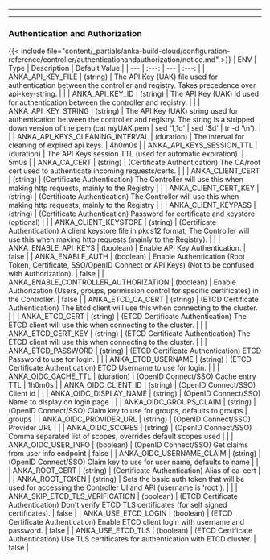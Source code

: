 
---
---
### Authentication and Authorization
{{< include file="content/_partials/anka-build-cloud/configuration-reference/controller/authenticationandauthorization/notice.md" >}}
| ENV | Type | Description | Default Value |
| --- | :---: | --- | :---: |
| ANKA_API_KEY_FILE | (string) | The API Key (UAK) file used for authentication between the controller and registry. Takes precedence over api-key-string. |  |
| ANKA_API_KEY_ID | (string) | The API Key (UAK) id used for authentication between the controller and registry. |  |
| ANKA_API_KEY_STRING | (string) | The API Key (UAK) string used for authentication between the controller and registry. The string is a stripped down version of the pem (cat myUAK.pem | sed '1,1d' | sed '$d' | tr -d '\n'). |  |
| ANKA_API_KEYS_CLEANING_INTERVAL | (duration) | The interval for cleaning of expired api keys. | 4h0m0s |
| ANKA_API_KEYS_SESSION_TTL | (duration) | The API Keys session TTL (used for automatic expiration). | 5m0s |
| ANKA_CA_CERT | (string) | (Certificate Authentication) The CA/root cert used to authenticate incoming requests/certs. |  |
| ANKA_CLIENT_CERT | (string) | (Certificate Authentication) The Controller will use this when making http requests, mainly to the Registry |  |
| ANKA_CLIENT_CERT_KEY | (string) | (Certificate Authentication) The Controller will use this when making http requests, mainly to the Registry |  |
| ANKA_CLIENT_KEYPASS | (string) | (Certificate Authentication) Password for certificate and keystore (optional) |  |
| ANKA_CLIENT_KEYSTORE | (string) | (Certificate Authentication) A client keystore file in pkcs12 format; The Controller will use this when making http requests (mainly to the Registry). |  |
| ANKA_ENABLE_API_KEYS | (boolean) | Enable API Key Authentication. | false |
| ANKA_ENABLE_AUTH | (boolean) | Enable Authentication (Root Token, Certificate, SSO/OpenID Connect or API Keys) (Not to be confused with Authorization). | false |
| ANKA_ENABLE_CONTROLLER_AUTHORIZATION | (boolean) | Enable Authorization (Users, groups, permission control for specific certificates) in the Controller. | false |
| ANKA_ETCD_CA_CERT | (string) | (ETCD Certificate Authentication) The Etcd client will use this when connecting to the cluster. |  |
| ANKA_ETCD_CERT | (string) | (ETCD Certificate Authentication) The ETCD client will use this when connecting to the cluster. |  |
| ANKA_ETCD_CERT_KEY | (string) | (ETCD Certificate Authentication) The ETCD client will use this when connecting to the cluster. |  |
| ANKA_ETCD_PASSWORD | (string) | (ETCD Certificate Authentication) ETCD Password to use for login. |  |
| ANKA_ETCD_USERNAME | (string) | (ETCD Certificate Authentication) ETCD Username to use for login. |  |
| ANKA_OIDC_CACHE_TTL | (duration) | (OpenID Connect/SSO) Cache entry TTL | 1h0m0s |
| ANKA_OIDC_CLIENT_ID | (string) | (OpenID Connect/SSO) Client id |  |
| ANKA_OIDC_DISPLAY_NAME | (string) | (OpenID Connect/SSO) Name to display on login page |  |
| ANKA_OIDC_GROUPS_CLAIM | (string) | (OpenID Connect/SSO) Claim key to use for groups, defaults to groups | groups |
| ANKA_OIDC_PROVIDER_URL | (string) | (OpenID Connect/SSO) Provider URL |  |
| ANKA_OIDC_SCOPES | (string)  | (OpenID Connect/SSO) Comma separated list of scopes, overrides default scopes used |  |
| ANKA_OIDC_USER_INFO | (boolean) | (OpenID Connect/SSO) Get claims from user info endpoint | false |
| ANKA_OIDC_USERNAME_CLAIM | (string) | (OpenID Connect/SSO) Claim key to use for user name, defaults to name |  |
| ANKA_ROOT_CERT | (string) | (Certificate Authentication) Alias of ca-cert |  |
| ANKA_ROOT_TOKEN | (string) | Sets the basic auth token that will be used for accessing the Controller UI and API (username is 'root'). |  |
| ANKA_SKIP_ETCD_TLS_VERIFICATION | (boolean) | (ETCD Certificate Authentication) Don't verify ETCD TLS certificates (for self signed certificates). | false |
| ANKA_USE_ETCD_LOGIN | (boolean) | (ETCD Certificate Authentication) Enable ETCD client login with username and password. | false |
| ANKA_USE_ETCD_TLS | (boolean) | (ETCD Certificate Authentication) Use TLS certificates for authentication with ETCD cluster. | false |
